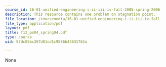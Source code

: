 ```yaml
---
course_id: 16-01-unified-engineering-i-ii-iii-iv-fall-2005-spring-2006
description: This resource contains one problem on stagnation point.
file_location: /coursemedia/16-01-unified-engineering-i-ii-iii-iv-fall-2005-spring-2006/57dc05bc397d81cd1c9586b44631763a_f13_ps04_spring04.pdf
file_type: application/pdf
layout: pdf
title: f13_ps04_spring04.pdf
type: course
uid: 57dc05bc397d81cd1c9586b44631763a

---
```

None